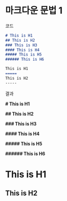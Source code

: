 # 마크다운 문법 1

코드

```markdown
# This is H1
## This is H2
### This is H3
#### This is H4
##### This is H5
###### This is H6

This is H1
=====
This is H2
-----
```

결과

**# This is H1**

**## This is H2**

**### This is H3**

**#### This is H4**

**##### This is H5**

**###### This is H6**

This is H1
=====
This is H2
-----